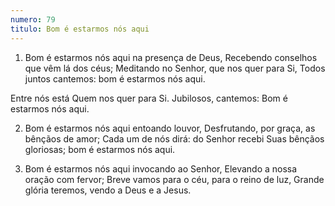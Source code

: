 ```yaml
---
numero: 79
titulo: Bom é estarmos nós aqui
---
```

1. Bom é estarmos nós aqui na presença de Deus,
Recebendo conselhos que vêm lá dos céus;
Meditando no Senhor, que nos quer para Si,
Todos juntos cantemos: bom é estarmos nós aqui.

Entre nós está
Quem nos quer para Si.
Jubilosos, cantemos:
Bom é estarmos nós aqui.

2. Bom é estarmos nós aqui entoando louvor,
Desfrutando, por graça, as bênçãos de amor;
Cada um de nós dirá: do Senhor recebi
Suas bênçãos gloriosas; bom é estarmos nós aqui.

3. Bom é estarmos nós aqui invocando ao Senhor,
Elevando a nossa oração com fervor;
Breve vamos para o céu, para o reino de luz,
Grande glória teremos, vendo a Deus e a Jesus.
